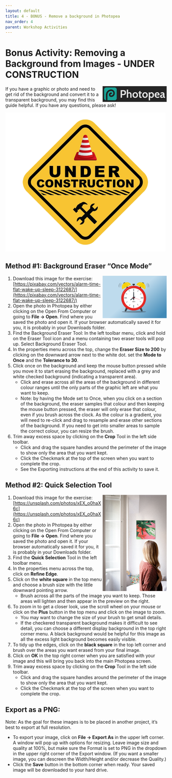 ```yaml
---
layout: default
title: 4 - BONUS - Remove a background in Photopea      
nav_order: 4
parent: Workshop Activities
---
```


# Bonus Activity: Removing a Background from Images - UNDER CONSTRUCTION

<img src="images/act4/photopea.png" style="float:right; width:200px;" alt="photopea logo">

If you have a graphic or photo and need to get rid of the background and convert it to a transparent background, you may find this guide helpful. If you have any questions, please ask!

<img src="images/Under-Construction-Sign.png" style="width:500px;" alt="demo image">

## Method #1: Background Eraser “Once Mode”

<img src="images/act4/alarm.png" style="float:right; width:200px;" alt="demo image">

1. Download this image for the exercise: [https://pixabay.com/vectors/alarm-time-flat-wake-up-sleep-3122687/](https://pixabay.com/vectors/alarm-time-flat-wake-up-sleep-3122687/)
2. Open the photo in Photopea by either clicking on the Open From Computer or going to **File -> Open**. Find where you saved the photo and open it. If your browser automatically saved it for you, it is probably in your Downloads folder. 
3. Find the Background Eraser Tool: In the left toolbar menu, click and hold on the Eraser Tool icon and a menu containing two eraser tools will pop up. Select Background Eraser Tool. 
4. In the properties menu across the top, change the **Eraser Size to 200** by clicking on the downward arrow next to the white dot. set the **Mode to Once** and the **Tolerance to 30**.
5. Click once on the background and keep the mouse button pressed while you move it to start erasing the background, replaced with a grey and white checked background (indicating a transparent area). 
    - Click and erase across all the areas of the background in different colour ranges until the only parts of the graphic left are what you want to keep. 
    - Note: by having the Mode set to Once, when you click on a section of the background, the eraser samples that colour and then keeping the mouse button pressed, the eraser will only erase that colour, even if you brush across the clock. As the colour is a gradient, you will need to re-click and drag to resample and erase other sections of the background. If you need to get into smaller areas to sample the correct colour, you can resize the brush. 
6. Trim away excess space by clicking on the **Crop** Tool in the left side toolbar. 
    - Click and drag the square handles around the perimeter of the image to show only the area that you want kept. 
    - Click the Checkmark at the top of the screen when you want to complete the crop.
    - See the Exporting instructions at the end of this activity to save it.

 

## Method #2: Quick Selection Tool

<img src="images/act4/corina-unsplash.jpg" style="float:right; width:200px;" alt="demo image2">

1. Download this image for the exercise: [https://unsplash.com/photos/xEX_o0haX6c](https://unsplash.com/photos/xEX_o0haX6c)
2. Open the photo in Photopea by either clicking on the Open From Computer or going to **File -> Open**. Find where you saved the photo and open it. If your browser automatically saved it for you, it is probably in your Downloads folder. 
3. Find the **Quick Selection** Tool in the left toolbar menu.
4. In the properties menu across the top, click on **Refine Edge**.
5. Click on the **white square** in the top menu and choose a brush size with the little downward pointing arrow. 
    - Brush across all the parts of the image you want to keep. Those areas will lighten and then appear in the preview on the right. 
6. To zoom in to get a closer look, use the scroll wheel on your mouse or click on the **Plus** button in the top menu and click on the image to zoom.
    - You may want to change the size of your brush to get small details. 
    - If the checkered transparent background makes it difficult to see detail, you can choose a different display background in the top right corner menu. A black background would be helpful for this image as all the excess light background becomes easily visible.
7. To tidy up the edges, click on the **black square** in the top left corner and brush over the areas you want erased from your final image.
8. Click on **OK** in the top right corner when you are satisfied with your image and this will bring you back into the main Photopea screen.
9. Trim away excess space by clicking on the **Crop** Tool in the left side toolbar. 
    - Click and drag the square handles around the perimeter of the image to show only the area that you want kept. 
    - Click the Checkmark at the top of the screen when you want to complete the crop.
## Export as a PNG:

Note: As the goal for these images is to be placed in another project, it’s best to export at full resolution. 

- To export your image, click on **File -> Export As** in the upper left corner. A window will pop up with options for resizing. Leave image size and quality at 100%, but make sure the Format is set to PNG in the dropdown in the upper right corner of the Export window. (If you want a smaller image, you can descreen the Width/Height and/or decrease the Quality.) 
- Click the **Save** button in the bottom corner when ready. Your saved image will be downloaded to your hard drive. 

